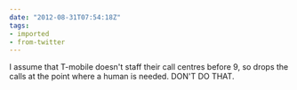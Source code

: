 ```yaml
---
date: "2012-08-31T07:54:18Z"
tags:
- imported
- from-twitter
---
```

I assume that T-mobile doesn't staff their call centres before 9, so drops the calls at the point where a human is needed. DON'T DO THAT.
